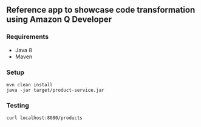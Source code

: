 ## Reference app to showcase code transformation using Amazon Q Developer

### Requirements
 - Java 8
 - Maven

### Setup
```
mvn clean install
java -jar target/product-service.jar
```

### Testing
```
curl localhost:8080/products
```